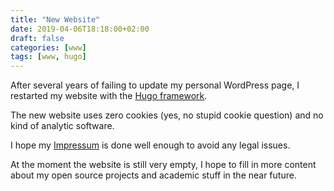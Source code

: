 ```yaml
---
title: "New Website"
date: 2019-04-06T18:18:00+02:00
draft: false
categories: [www]
tags: [www, hugo]
---
```


After several years of failing to update my personal WordPress page, I restarted my website with the [Hugo framework](https://gohugo.io/).

The new website uses zero cookies (yes, no stupid cookie question) and no kind of analytic software.

I hope my [Impressum](/impressum/) is done well enough to avoid any legal issues.

At the moment the website is still very empty, I hope to fill in more content about my open source projects and academic stuff in the near future.
